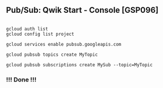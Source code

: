 ## Pub/Sub: Qwik Start - Console [GSP096]

```

gcloud auth list
gcloud config list project

gcloud services enable pubsub.googleapis.com

gcloud pubsub topics create MyTopic

gcloud pubsub subscriptions create MySub --topic=MyTopic
```

### !!! Done !!!
